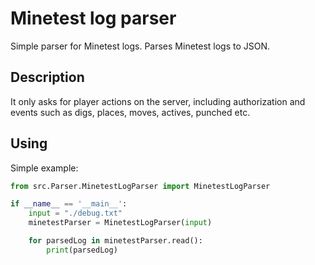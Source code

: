 # Minetest log parser
Simple parser for Minetest logs. Parses Minetest logs to JSON.

## Description
It only asks for player actions on the server, including authorization and events such as digs, places, moves, actives, punched etc.

## Using
Simple example:

```python
from src.Parser.MinetestLogParser import MinetestLogParser

if __name__ == '__main__':
    input = "./debug.txt"
    minetestParser = MinetestLogParser(input)

    for parsedLog in minetestParser.read():
        print(parsedLog)
```
